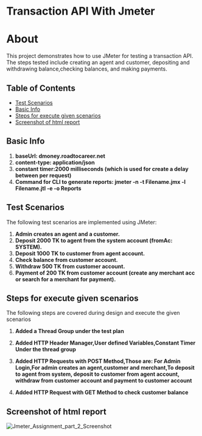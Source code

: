 # Transaction API With Jmeter

# About
This project demonstrates how to use JMeter for testing a transaction API. The steps tested include creating an agent and customer, 
depositing and withdrawing balance,checking balances, and making payments.

## Table of Contents

- [Test Scenarios](#test-scenarios)
- [Basic Info](#basic-info)
- [Steps for execute given scenarios](#steps-for-execute-given-scenarios)
- [Screenshot of html report](#screenshot-of-html-report)


## Basic Info

 1. **baseUrl: dmoney.roadtocareer.net**
 2. **content-type: application/json**
 3. **constant timer:2000 milliseconds (which is used for create a delay between per request)**
 4. **Command for CLI to generate reports: jmeter -n -t Filename.jmx -l Filename.jtl -e -o Reports**

## Test Scenarios

The following test scenarios are implemented using JMeter:

1. **Admin creates an agent and a customer.**
2. **Deposit 2000 TK to agent from the system account (fromAc: SYSTEM).**
3. **Deposit 1000 TK to customer from agent account.**
4. **Check balance from customer account.**
5. **Withdraw 500 TK from customer account.**
6. **Payment of 200 TK from customer account (create any merchant acc or search for a merchant for payment).**


## Steps for execute given scenarios

The following steps are covered during design and execute the given scenarios

1. **Added a Thread Group under the test plan**
   
2. **Added HTTP Header Manager,User defined Variables,Constant Timer Under the thread group**
   
3. **Added HTTP Requests with POST Method,Those are: For Admin Login,For admin creates an agent,customer and merchant,To deposit to agent from system, deposit to customer from agent account,
   withdraw from customer account and payment to customer account**
  
4. **Added HTTP Request with GET Method to check customer balance**


## Screenshot of html report

![Jmeter_Assignment_part_2_Screenshot](https://github.com/ra-hul/demo-transaction-api-jmeter/assets/65038922/1363975e-cc44-4a69-8aa5-918193a5616d)
